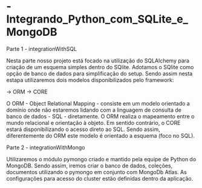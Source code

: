 # -Integrando_Python_com_SQLite_e_MongoDB

Parte 1 - integrationWithSQL

Nesta parte nosso projeto está focado na utilização do SQLAlchemy para criação de um esquema simples dentro do SQlite. Adotamos
o SQlite como opção de banco de dados para simplificação do setup. Sendo assim nesta estapa utilizaremos dois modelos
disponibilizados pelo framework:

-> ORM
-> CORE 

O ORM - Object Relational Mapping - consiste em um modelo orientado a domínio onde não estaremos lidando com a linguagem de
consulta de banco de dados - SQL - diretamente. O ORM realiza o mapeamento entre o mundo relacional e orientação à objeto. 
Em sentido contrário, o CORE estará disponibilizando o acesso direto ao SQL. Sendo assim, diferentemente do ORM este modelo
é orientado a esquema (foco no SQL).

Parte 2 - integrationWithMongo

Utilizaremos o módulo pymongo criado e mantido pela equipe de Python do MongoDB. Sendo assim, iremos criar o banco de dados, 
coleções, documentos utilizando o pymongo em conjunto com MongoDb Atlas. As configurações para acesso do cluster estão 
definidas dentro da aplicação.
